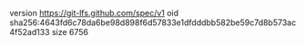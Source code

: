 version https://git-lfs.github.com/spec/v1
oid sha256:4643fd6c78da6be98d898f6d57833e1dfdddbb582be59c7d8b573ac4f52ad133
size 6756
